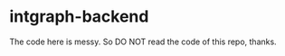 intgraph-backend
================

The code here is messy. So DO NOT read the code of this repo, thanks.